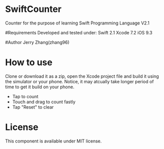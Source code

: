 # SwiftCounter
Counter for the purpose of learning Swift Programming Language V2.1

#Requirements
Developed and tested under:
Swift 2.1 
Xcode 7.2
iOS 9.3

#Author 
Jerry Zhang(zhang96)

# How to use
Clone or download it as a zip, open the Xcode project file and build it using the simulator or your phone. Notice, it may atcually take longer period of time to get it build on your phone.

- Tap to count
- Touch and drag to count fastly
- Tap "Reset" to clear


# License
This component is available under MIT license.